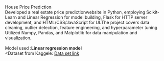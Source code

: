 House Price Prediction
<br>
Developed a real estate price predictionwebsite in Python, employing Scikit-Learn and Linear Regression for model building, Flask for HTTP server development, and HTML/CSS/JavaScript for UI.The project covers data cleaning, outlier detection, feature engineering, and hyperparameter tuning. Utilized Numpy, Pandas, and Matplotlib for data manipulation and visualization. <br><br>
Model used :<b>Linear regression model</b> <br>
<Dataset from Kaggele: <a href="https://www.kaggle.com/amitabhajoy/bengaluru-house-price-data">Data set link</a>



